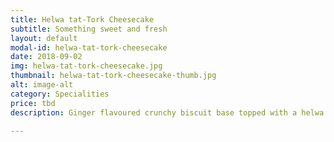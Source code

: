 ```yaml
---
title: Helwa tat-Tork Cheesecake 
subtitle: Something sweet and fresh
layout: default
modal-id: helwa-tat-tork-cheesecake
date: 2018-09-02
img: helwa-tat-tork-cheesecake.jpg
thumbnail: helwa-tat-tork-cheesecake-thumb.jpg
alt: image-alt
category: Specialities
price: tbd
description: Ginger flavoured crunchy biscuit base topped with a helwa tat-tork topping! 

---
```

